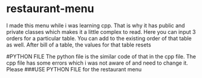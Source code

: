 # restaurant-menu
I made this menu while i was learning cpp. That is why it has public and private classes which makes it a little complex to read. Here you can input 3 orders for a particular table. You can add to the existing order of that table as well. After bill of a table, the values for that table resets 

#PYTHON FILE
The python file is the similar code of that in the cpp file. The cpp file has some errors which i was not aware of and need to change it. Please ###USE PYTHON FILE for the restaurant menu
